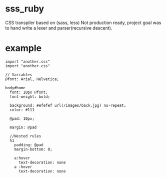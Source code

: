 # sss_ruby

CSS transpiler based on (sass, less)
Not production ready, project goal was to hand write a lexer and parser(recursive descent).

# example

```
import "another.sss"
import "another.css"

// Variables
@font: Arial, Helvetica;

body#home
  font: 10px @font;
  font-weight: bold;

  background: #efefef url(/images/back.jpg) no-repeat;
  color: #111

  @pad: 10px;

  margin: @pad

  //Nested rules
  h1
    padding: @pad
    margin-bottom: 0;

    a:hover
      text-decoration: none
    a :hover
      text-decoration: none
```
